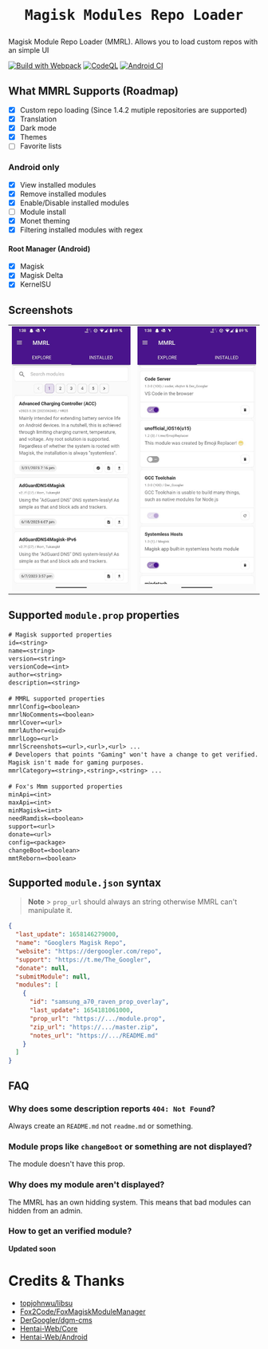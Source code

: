 <h1 align="center"><pre>Magisk Modules Repo Loader</pre></h1>

Magisk Module Repo Loader (MMRL). Allows you to load custom repos with an simple UI

[![Build with Webpack](https://github.com/DerGoogler/MMRL/actions/workflows/webpack.yml/badge.svg?branch=master)](https://github.com/DerGoogler/MMRL/actions/workflows/webpack.yml)
[![CodeQL](https://github.com/DerGoogler/MMRL/actions/workflows/codeql-analysis.yml/badge.svg)](https://github.com/DerGoogler/MMRL/actions/workflows/codeql-analysis.yml)
[![Android CI](https://github.com/DerGoogler/MMRL/actions/workflows/android.yml/badge.svg)](https://github.com/DerGoogler/MMRL/actions/workflows/android.yml)

## What MMRL Supports (Roadmap)

- [x] Custom repo loading (Since 1.4.2 mutiple repositories are supported)
- [x] Translation
- [x] Dark mode
- [x] Themes
- [ ] Favorite lists

### Android only

- [x] View installed modules
- [x] Remove installed modules
- [x] Enable/Disable installed modules
- [ ] Module install
- [x] Monet theming
- [x] Filtering installed modules with regex

#### Root Manager (Android)

- [x] Magisk
- [x] Magisk Delta
- [x] KernelSU

## Screenshots

<table>
<tr>
	<td><img src="assets/screen1.jpg" width="250" />
	<td><img src="assets/screen2.jpg" width="250"/>
<tr>
</table>

## Supported `module.prop` properties

```properties
# Magisk supported properties
id=<string>
name=<string>
version=<string>
versionCode=<int>
author=<string>
description=<string>

# MMRL supported properties
mmrlConfig=<boolean>
mmrlNoComments=<boolean>
mmrlCover=<url>
mmrlAuthor=<uid>
mmrlLogo=<url>
mmrlScreenshots=<url>,<url>,<url> ...
# Developers that points "Gaming" won't have a change to get verified. Magisk isn't made for gaming purposes.
mmrlCategory=<string>,<string>,<string> ...

# Fox's Mmm supported properties
minApi=<int>
maxApi=<int>
minMagisk=<int>
needRamdisk=<boolean>
support=<url>
donate=<url>
config=<package>
changeBoot=<boolean>
mmtReborn=<boolean>
```

## Supported `module.json` syntax

> **Note** > `prop_url` should always an string otherwise MMRL can't manipulate it.

```json
{
  "last_update": 1658146279000,
  "name": "Googlers Magisk Repo",
  "website": "https://dergoogler.com/repo",
  "support": "https://t.me/The_Googler",
  "donate": null,
  "submitModule": null,
  "modules": [
    {
      "id": "samsung_a70_raven_prop_overlay",
      "last_update": 1654181061000,
      "prop_url": "https://.../module.prop",
      "zip_url": "https://.../master.zip",
      "notes_url": "https://.../README.md"
    }
  ]
}
```

## FAQ

### Why does some description reports `404: Not Found`?

Always create an `README.md` not `readme.md` or something.

### Module props like `changeBoot` or something are not displayed?

The module doesn't have this prop.

### Why does my module aren't displayed?

The MMRL has an own hidding system. This means that bad modules can hidden from an admin.

### How to get an verified module?

**Updated soon**

# Credits & Thanks

- [topjohnwu/libsu](https://github.com/topjohnwu/libsu)
- [Fox2Code/FoxMagiskModuleManager](https://github.com/Fox2Code/FoxMagiskModuleManager)
- [DerGoogler/dgm-cms](https://github.com/DerGoogler/dgm-cms)
- [Hentai-Web/Core](https://github.com/Hentai-Web/Core)
- [Hentai-Web/Android](https://github.com/Hentai-Web/Android)
